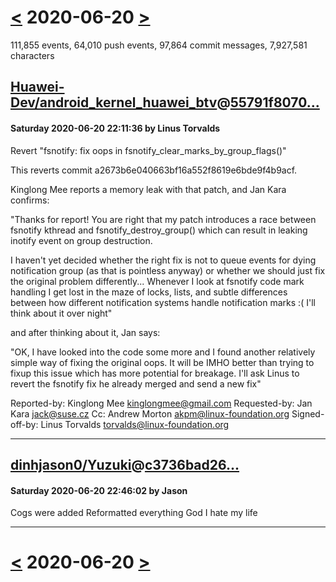 # [<](2020-06-19.md) 2020-06-20 [>](2020-06-21.md)

111,855 events, 64,010 push events, 97,864 commit messages, 7,927,581 characters


## [Huawei-Dev/android_kernel_huawei_btv](https://github.com/Huawei-Dev/android_kernel_huawei_btv)@[55791f8070...](https://github.com/Huawei-Dev/android_kernel_huawei_btv/commit/55791f8070ccf0b107eb0e9fdb1325ef9ae7301e)
#### Saturday 2020-06-20 22:11:36 by Linus Torvalds

Revert "fsnotify: fix oops in fsnotify_clear_marks_by_group_flags()"

This reverts commit a2673b6e040663bf16a552f8619e6bde9f4b9acf.

Kinglong Mee reports a memory leak with that patch, and Jan Kara confirms:

 "Thanks for report! You are right that my patch introduces a race
  between fsnotify kthread and fsnotify_destroy_group() which can result
  in leaking inotify event on group destruction.

  I haven't yet decided whether the right fix is not to queue events for
  dying notification group (as that is pointless anyway) or whether we
  should just fix the original problem differently...  Whenever I look
  at fsnotify code mark handling I get lost in the maze of locks, lists,
  and subtle differences between how different notification systems
  handle notification marks :( I'll think about it over night"

and after thinking about it, Jan says:

 "OK, I have looked into the code some more and I found another
  relatively simple way of fixing the original oops.  It will be IMHO
  better than trying to fixup this issue which has more potential for
  breakage.  I'll ask Linus to revert the fsnotify fix he already merged
  and send a new fix"

Reported-by: Kinglong Mee <kinglongmee@gmail.com>
Requested-by: Jan Kara <jack@suse.cz>
Cc: Andrew Morton <akpm@linux-foundation.org>
Signed-off-by: Linus Torvalds <torvalds@linux-foundation.org>

---
## [dinhjason0/Yuzuki](https://github.com/dinhjason0/Yuzuki)@[c3736bad26...](https://github.com/dinhjason0/Yuzuki/commit/c3736bad261b7c6fdcadda71811f5ba76dd2ed32)
#### Saturday 2020-06-20 22:46:02 by Jason

Cogs were added
Reformatted everything
God I hate my life

---

# [<](2020-06-19.md) 2020-06-20 [>](2020-06-21.md)

